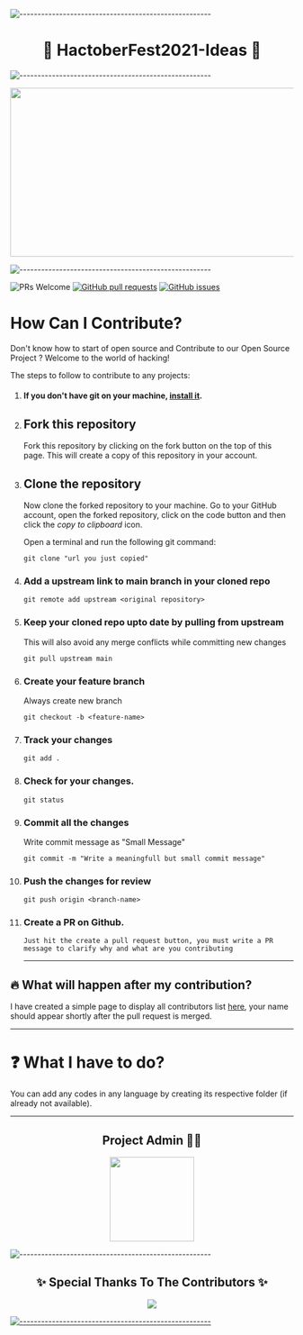 ![-----------------------------------------------------](https://raw.githubusercontent.com/andreasbm/readme/master/assets/lines/rainbow.png)

#   <h1 align="center">🚀 HactoberFest2021-Ideas 🚀</h1>    

![-----------------------------------------------------](https://raw.githubusercontent.com/andreasbm/readme/master/assets/lines/rainbow.png)

<img src="https://user-images.githubusercontent.com/56113566/135768991-0dfc4c0d-6d7e-4180-9afd-02df65651c42.png" height="300px" width="1000">

![-----------------------------------------------------](https://raw.githubusercontent.com/andreasbm/readme/master/assets/lines/rainbow.png)

 <img src="https://img.shields.io/badge/PRs-welcome-brightgreen.svg?style=for-the-badge" alt="PRs Welcome" /> <a href="https://github.com/flick-23/HacktoberFest2021-5/pulls" target="_blank"><img alt="GitHub pull requests" src="https://img.shields.io/github/issues-pr/flick-23/HacktoberFest2021-5?style=for-the-badge" /></a> <a href="https://github.com/flick-23/HacktoberFest2021-5/issues" target="_blank"><img alt="GitHub issues" src="https://img.shields.io/github/issues/flick-23/HacktoberFest2021-5?style=for-the-badge" /></a> 


# How Can I Contribute?

Don't know how to start of open source and Contribute to our Open Source Project ? Welcome to the world of hacking!

The steps to follow to contribute to any projects:

1.  #### If you don't have git on your machine, [install it](https://help.github.com/articles/set-up-git/).

2.  ## Fork this repository

    Fork this repository by clicking on the fork button on the top of this page.
    This will create a copy of this repository in your account.

3.  ## Clone the repository

    Now clone the forked repository to your machine. Go to your GitHub account, open the forked repository, click on the code button and then click the _copy to clipboard_ icon.

    Open a terminal and run the following git command:

    ```
    git clone "url you just copied"
    ```

4.  ### Add a upstream link to main branch in your cloned repo
    ```
    git remote add upstream <original repository>
    ```
5.  ### Keep your cloned repo upto date by pulling from upstream
    This will also avoid any merge conflicts while committing new changes
    ```
    git pull upstream main
    ```
6.  ### Create your feature branch
    Always create new branch
    ```
    git checkout -b <feature-name>
    ```
7.  ### Track your changes
    ```
    git add .
    ```
8.  ### Check for your changes.
    ```
    git status
    ```
9.  ### Commit all the changes
    Write commit message as "Small Message"
    ```
    git commit -m "Write a meaningfull but small commit message"
    ```
10. ### Push the changes for review
    ```
    git push origin <branch-name>
    ```
11. ### Create a PR on Github.
        Just hit the create a pull request button, you must write a PR message to clarify why and what are you contributing
    <hr>

## 🔥 What will happen after my contribution?

I have created a simple page to display all contributors list [here](https://github.com/Aryamanz29/Web-Dev-Ideas/graphs/contributors), your name should appear shortly after the pull request is merged.

---

# ❓ What I have to do?

You can add any codes in any language by creating its respective folder (if already not available).

---

<h2 align="center"> Project Admin 👨‍💻</h2>

<p align="center"><a href="https://github.com/flick-23" ><img align ="center" src="https://avatars.githubusercontent.com/u/51364640?v=4" width=150px height=150px /></a></p>      
                                             
![-----------------------------------------------------](https://raw.githubusercontent.com/andreasbm/readme/master/assets/lines/rainbow.png)




<h2 align="center">✨ Special Thanks To The Contributors ✨</h2>

<p align="center">
 
 <a href="https://github.com/flick-23/HacktoberFest2021-5/graphs/contributors">
 <img src="https://contrib.rocks/image?repo=flick-23/HacktoberFest2021-5" />

</p> 

![-----------------------------------------------------](https://raw.githubusercontent.com/andreasbm/readme/master/assets/lines/rainbow.png)
